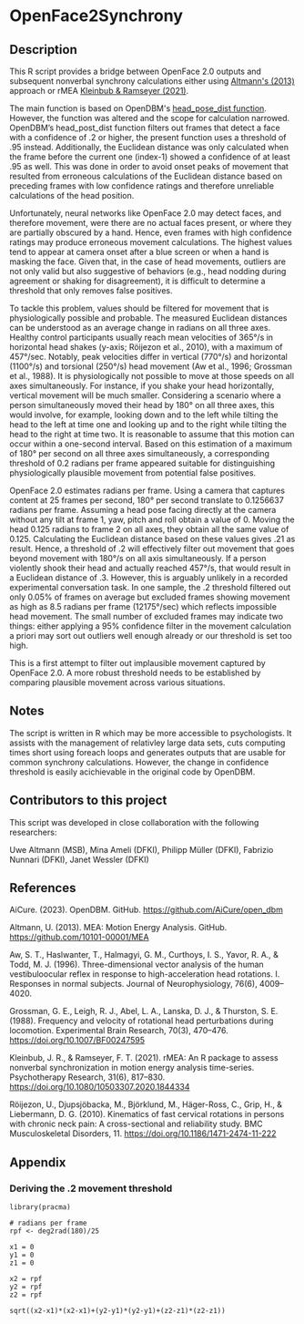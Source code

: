 # OpenFace2Synchrony

## Description

This R script provides a bridge between OpenFace 2.0 outputs and subsequent nonverbal synchrony calculations either using [Altmann's (2013)](https://github.com/10101-00001) approach or rMEA [Kleinbub & Ramseyer (2021)](https://doi.org/10.1080/10503307.2020.1844334). 

The main function is based on OpenDBM's [head_pose_dist function](https://github.com/AiCure/open_dbm/blob/master/opendbm/dbm_lib/dbm_features/raw_features/movement/head_motion.py). However, the function was altered and the scope for calculation narrowed. OpenDBM’s head_post_dist function filters out frames that detect a face with a confidence of .2 or higher, the present function uses a threshold of .95 instead. Additionally, the Euclidean distance was only calculated when the frame before the current one (index-1) showed a confidence of at least .95 as well. This was done in order to avoid onset peaks of movement that resulted from erroneous calculations of the Euclidean distance based on preceding frames with low confidence ratings and therefore unreliable calculations of the head position. 

Unfortunately, neural networks like OpenFace 2.0 may detect faces, and therefore movement, were there are no actual faces present, or where they are partially obscured by a hand. Hence, even frames with high confidence ratings may produce erroneous movement calculations. The highest values tend to appear at camera onset after a blue screen or when a hand is masking the face. Given that, in the case of head movements, outliers are not only valid but also suggestive of behaviors (e.g., head nodding during agreement or shaking for disagreement), it is difficult to determine a threshold that only removes false positives.  

To tackle this problem, values should be filtered for movement that is physiologically possible and probable. The measured Euclidean distances can be understood as an average change in radians on all three axes. Healthy control participants usually reach mean velocities of 365°/s in horizontal head shakes (y-axis; Röijezon et al., 2010), with a maximum of 457°/sec. Notably, peak velocities differ in vertical (770°/s) and horizontal (1100°/s) and torsional (250°/s) head movement (Aw et al., 1996; Grossman et al., 1988).  It is physiologically not possible to move at those speeds on all axes simultaneously. For instance, if you shake your head horizontally, vertical movement will be much smaller. Considering a scenario where a person simultaneously moved their head by 180° on all three axes, this would involve, for example, looking down and to the left while tilting the head to the left at time one and looking up and to the right while tilting the head to the right at time two. It is reasonable to assume that this motion can occur within a one-second interval. Based on this estimation of a maximum of 180° per second on all three axes simultaneously, a corresponding threshold of 0.2 radians per frame appeared suitable for distinguishing physiologically plausible movement from potential false positives.

OpenFace 2.0 estimates radians per frame. Using a camera that captures content at 25 frames per second, 180° per second translate to 0.1256637 radians per frame. Assuming a head pose facing directly at the camera without any tilt at frame 1, yaw, pitch and roll obtain a value of 0. Moving the head 0.125 radians to frame 2 on all axes, they obtain all the same value of 0.125. Calculating the Euclidean distance based on these values gives .21 as result. Hence, a threshold of .2 will effectively filter out movement that goes beyond movement with 180°/s on all axis simultaneously.
If a person violently shook their head and actually reached 457°/s, that would result in a Euclidean distance of .3. However, this is arguably unlikely in a recorded experimental conversation task. In one sample, the .2 threshold filtered out only 0.05% of frames on average but excluded frames showing movement as high as 8.5 radians per frame (12175°/sec) which reflects impossible head movement. The small number of excluded frames may indicate two things: either applying a 95% confidence filter in the movement calculation a priori may sort out outliers well enough already or our threshold is set too high. 

This is a first attempt to filter out implausible movement captured by OpenFace 2.0. A more robust threshold needs to be established by comparing plausible movement across various situations. 

## Notes

The script is written in R which may be more accessible to psychologists. It assists with the management of relativley large data sets, cuts computing times short using foreach loops and generates outputs that are usable for common synchrony calculations. However, the change in confidence threshold is easily acichievable in the original code by OpenDBM.

## Contributors to this project

This script was developed in close collaboration with the following researchers:

Uwe Altmann (MSB), Mina Ameli (DFKI), Philipp Müller (DFKI), Fabrizio Nunnari (DFKI), Janet Wessler (DFKI)

## References

AiCure. (2023). OpenDBM. GitHub. https://github.com/AiCure/open_dbm

Altmann, U. (2013). MEA: Motion Energy Analysis. GitHub. https://github.com/10101-00001/MEA

Aw, S. T., Haslwanter, T., Halmagyi, G. M., Curthoys, I. S., Yavor, R. A., & Todd, M. J. (1996). Three-dimensional vector analysis of the human vestibuloocular reflex in response to high-acceleration head rotations. I. Responses in normal subjects. Journal of Neurophysiology, 76(6), 4009–4020.

Grossman, G. E., Leigh, R. J., Abel, L. A., Lanska, D. J., & Thurston, S. E. (1988). Frequency and velocity of rotational head perturbations during locomotion. Experimental Brain Research, 70(3), 470–476. https://doi.org/10.1007/BF00247595

Kleinbub, J. R., & Ramseyer, F. T. (2021). rMEA: An R package to assess nonverbal synchronization in motion energy analysis time-series. Psychotherapy Research, 31(6), 817–830. https://doi.org/10.1080/10503307.2020.1844334

Röijezon, U., Djupsjöbacka, M., Björklund, M., Häger-Ross, C., Grip, H., & Liebermann, D. G. (2010). Kinematics of fast cervical rotations in persons with chronic neck pain: A cross-sectional and reliability study. BMC Musculoskeletal Disorders, 11. https://doi.org/10.1186/1471-2474-11-222

## Appendix

### Deriving the .2 movement threshold
```
library(pracma)

# radians per frame
rpf <- deg2rad(180)/25

x1 = 0
y1 = 0
z1 = 0

x2 = rpf
y2 = rpf
z2 = rpf

sqrt((x2-x1)*(x2-x1)+(y2-y1)*(y2-y1)+(z2-z1)*(z2-z1))

```


